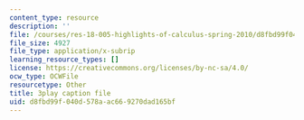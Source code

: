 ```yaml
---
content_type: resource
description: ''
file: /courses/res-18-005-highlights-of-calculus-spring-2010/d8fbd99f040d578aac669270dad165bf_X9t-u87df3o.vtt
file_size: 4927
file_type: application/x-subrip
learning_resource_types: []
license: https://creativecommons.org/licenses/by-nc-sa/4.0/
ocw_type: OCWFile
resourcetype: Other
title: 3play caption file
uid: d8fbd99f-040d-578a-ac66-9270dad165bf
---
```

